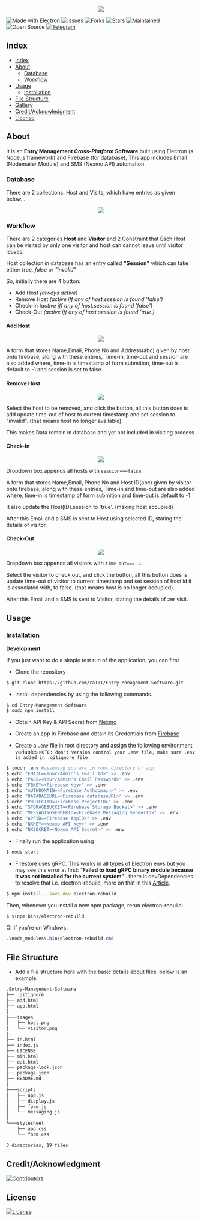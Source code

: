 <p align="center">
  <img src="./Screenshots/welcome.png">
</p>



![Made with Electron](https://img.shields.io/badge/Made%20with-Electron-004475?style=for-the-badge&logo=electron) [![Issues](https://img.shields.io/github/issues/ra101/Entry-Management-Software?style=for-the-badge)](https://github.com/ra101/Entry-Management-Software/issues) [![Forks](https://img.shields.io/github/forks/ra101/Entry-Management-Software?style=for-the-badge)](https://github.com/ra101/Entry-Management-Software/network/members) [![Stars](https://img.shields.io/github/stars/ra101/Entry-Management-Software?style=for-the-badge)](https://github.com/ra101/Entry-Management-Software/stargazers) ![Maintained](https://img.shields.io/maintenance/yes/2019?style=for-the-badge&logo=github)  ![Open Source](https://img.shields.io/badge/Open%20Source-gray?style=for-the-badge&logo=open-source-initiative) [![Telegram](https://img.shields.io/badge/Telegram-Chat-informational?style=for-the-badge&logo=telegram)](https://telegram.me/ra_101)





## Index

- [Index](#index)
- [About](#about)
  - [Database](#database)
  - [Workflow](#workflow)
- [Usage](#usage)
  - [Installation](#installation)
- [File Structure](#file-structure)
- [Gallery](#gallery)
- [Credit/Acknowledgment](#creditacknowledgment)
- [License](License)

## About

It is an <b>Entry Management <i>Cross-Platform</i> Software</b> built using Electron (a Node.js framework)  and Firebase (for database), This app includes Email (Nodemailer Module) and SMS (Nexmo API) automation.


### Database

There are 2 collections: Host and Visits, which have entries as given below...

<p align="center">
  <img src="./Screenshots/firebase.png">
</p>



### Workflow

There are 2 categories <b>Host</b> and <b>Visitor</b> and 2 Constraint that Each Host can be visited by only one visitor and host can cannot leave until visitor leaves.

Host collection in database has an entry called **"Session"** which can take either *true, false* or *"invalid"*

So, initially there are 4 button:

- Add Host <i>(always active)</i>
- Remove Host <i>(active iff any of host.session is found 'false')</i>
- Check-In *(active iff any of host.session is found 'false')*
- Check-Out *(active iff any of host.session is found 'true')*




#### Add Host

<p align='center'>
    <img src='./Screenshots/add-host.png'>	
</p>



A form that stores Name,Email, Phone No and Address(abc) given by host ontu firebase, along with these entries, Time-in, time-out and session are also added where, time-in is timestamp of form submition, time-out is default to -1 and session is set to false.



#### Remove Host 

<p align='center'>
    <img src='./Screenshots/remove-host.png'>	
</p>



Select the host to be removed, and click the button, all this button does is add update time-out of host to current timestamp and set session to "invalid". (that means host no longer available).

This makes Data remain in database and yet not included in visiting process



#### Check-In

<p align='center'>
    <img src='./Screenshots/check-in.png'>	
</p>



Dropdown box appends all hosts with `session===false`.

A form that stores Name,Email, Phone No and Host ID(abc) given by visitor ontu firebase, along with these entries, Time-in and time-out are also added where, time-in is timestamp of form submition and time-out is default to -1.

It also update the Host(ID).session to 'true'. (making host accupied)

After this Email and a SMS is sent to Host using selected ID, stating the details of visitor.



#### Check-Out

<p align='center'>
    <img src='./Screenshots/check-out.png'>	
</p>



Dropdown box appends all visitors with `time-out===-1`.

Select the visitor to check out, and click the button, all this button does is update time-out of visitor to current timestamp and set session of host id it is associated with, to false. (that means host is no longer accupied).

After this Email and a SMS is sent to Visitor, stating the details of zer visit.



## Usage

### Installation

**Development**

If you just want to do a simple test run of the application, you can  first

- Clone the repository

```bash
$ git clone https://github.com/ra101/Entry-Management-Software.git
```

- Install dependencies by using the following commands.

```bash
$ cd Entry-Management-Software
$ sudo npm install
```

- Obtain API Key & API Secret from [Nexmo](https://www.nexmo.com/)

- Create an app in Firebase and obtain its Credentials from [Firebase](https://firebase.google.com/)

  

- Create a `.env` file in root directory and assign the following environment variables
  `NOTE: don't version control your .env file, make sure .env is added in .gitignore file`

```bash
$ touch .env #assuming you are in root directory of app
$ echo "EMAIL=<Your/Admin's Email Id>" >> .env
$ echo "PASS=<Your/Admin's Email Password>" >> .env
$ echo "FBKEY=<Firebase Key>" >> .env
$ echo "AUTHDOMAIN=<Firebase Authdomain>" >> .env
$ echo "DATABASEURL=<Firebase databaseURL>" >> .env
$ echo "PROJECTID=<Firebase ProjectID>" >> .env
$ echo "STORAGEBUCKET=<Firebase Storage Bucket>" >> .env
$ echo "MESSAGINGSENDERID=<Firebase Messaging SenderID>" >> .env
$ echo "APPID=<Firebase AppID>" >> .env
$ echo "NXKEY=<Nexmo API key>" >> .env
$ echo "NXSECRET=<Nexmo API Secret>" >> .env

```



- Finally run the application using 

```bash
$ node start
```



- Firestore uses gRPC. This works in all types of Electron envs but you may see this error at first: “**Failed to load gRPC binary module because it was not installed for the current system”** . there is devDependencies to resolve that i.e. electron-rebuild, more on that in this [Article](https://medium.com/firebase-developers/using-firebase-in-electron-tips-and-tricks-24ac5b44bf5a).

```bash
$ npm install --save-dev electron-rebuild
```

Then, whenever you install a new npm package, rerun electron-rebuild:

```bash
$ $(npm bin)/electron-rebuild
```

Or if you're on Windows:

```powershell
.\node_modules\.bin\electron-rebuild.cmd
```



## File Structure

- Add a file structure here with the basic details about files, below is an example.

```bash
.Entry-Management-Software
├── .gitignore
├── add.html
├── app.html
|
├───images
│   ├── host.png
│   └── visitor.png
|
├── in.html
├── index.js
├── LICENSE
├── min.html
├── out.html
├── package-lock.json
├── package.json
├── README.md
│
├───scripts
│   ├── app.js
│   ├── display.js
│   ├── form.js
│   └── messaging.js
│
└───stylesheet
    ├── app.css
    └── form.css

3 directories, 19 files
```



## Credit/Acknowledgment

[![Contributors](https://img.shields.io/github/contributors/ra101/Entry-Management-Software?style=for-the-badge)](https://github.com/ra101/Entry-Management-Software/graphs/contributors)

## License

[![License](https://img.shields.io/github/license/ra101/Entry-Management-Software?style=for-the-badge)](https://github.com/ra101/Entry-Management-Software/blob/master/LICENSE)

